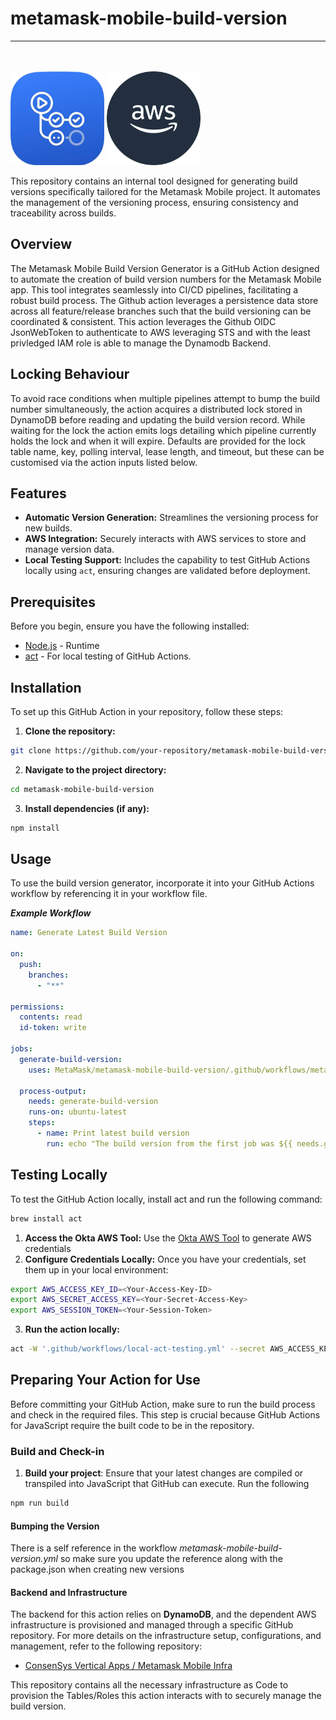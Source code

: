 # metamask-mobile-build-version

---
<br><br>
<img src="/.github/images/github-actions.png" alt="Github Actions Icon" width="150" height="150">
<img src="/.github/images/aws.png" alt="AWS Icon" width="150" height="150"><br>

This repository contains an internal tool designed for generating build versions specifically tailored for the Metamask Mobile project. It automates the management of the versioning process, ensuring consistency and traceability across builds.

## Overview

The Metamask Mobile Build Version Generator is a GitHub Action designed to automate the creation of build version numbers for the Metamask Mobile app. This tool integrates seamlessly into CI/CD pipelines, facilitating a robust build process.
The Github action leverages a persistence data store across all feature/release branches such that the build versioning can be coordinated & consistent. This action leverages the Github OIDC JsonWebToken to authenticate to AWS leveraging STS and with the least privledged IAM role is able to manage the Dynamodb Backend.

## Locking Behaviour

To avoid race conditions when multiple pipelines attempt to bump the build number simultaneously, the action acquires a distributed lock stored in DynamoDB before reading and updating the build version record. While waiting for the lock the action emits logs detailing which pipeline currently holds the lock and when it will expire. Defaults are provided for the lock table name, key, polling interval, lease length, and timeout, but these can be customised via the action inputs listed below.

## Features

- **Automatic Version Generation:** Streamlines the versioning process for new builds.
- **AWS Integration:** Securely interacts with AWS services to store and manage version data.
- **Local Testing Support:** Includes the capability to test GitHub Actions locally using `act`, ensuring changes are validated before deployment.

## Prerequisites

Before you begin, ensure you have the following installed:
- [Node.js](https://nodejs.org/) - Runtime
- [act](https://github.com/nektos/act) - For local testing of GitHub Actions.

## Installation

To set up this GitHub Action in your repository, follow these steps:

1. **Clone the repository:**
```bash
git clone https://github.com/your-repository/metamask-mobile-build-version.git
```

2. **Navigate to the project directory:**

```bash
cd metamask-mobile-build-version
```

3. **Install dependencies (if any):**

```bash
npm install
```

## Usage

To use the build version generator, incorporate it into your GitHub Actions workflow by referencing it in your workflow file.

***Example Workflow***

```yaml
name: Generate Latest Build Version

on:
  push:
    branches:
      - "**"

permissions:
  contents: read
  id-token: write

jobs:
  generate-build-version:
    uses: MetaMask/metamask-mobile-build-version/.github/workflows/metamask-mobile-build-version.yml@v0.1.0

  process-output:
    needs: generate-build-version
    runs-on: ubuntu-latest
    steps:
      - name: Print latest build version
        run: echo "The build version from the first job was ${{ needs.generate-build-version.outputs.build-version }}"
```

## Testing Locally
To test the GitHub Action locally, install act and run the following command:

```bash
brew install act
```

1. **Access the Okta AWS Tool:** Use the [Okta AWS Tool](https://d-906760031f.awsapps.com/start/#/?tab=accounts) to generate AWS credentials 
2. **Configure Credentials Locally:** Once you have your credentials, set them up in your local environment:
```bash
export AWS_ACCESS_KEY_ID=<Your-Access-Key-ID>
export AWS_SECRET_ACCESS_KEY=<Your-Secret-Access-Key>
export AWS_SESSION_TOKEN=<Your-Session-Token> 
```

3. **Run the action locally:**

```bash
act -W '.github/workflows/local-act-testing.yml' --secret AWS_ACCESS_KEY_ID=$(echo $AWS_ACCESS_KEY_ID) --secret AWS_SECRET_ACCESS_KEY=$(echo $AWS_SECRET_ACCESS_KEY) --secret AWS_REGION=us-east-2 --secret AWS_SESSION_TOKEN=$(echo $AWS_SESSION_TOKEN)
```

## Preparing Your Action for Use

Before committing your GitHub Action, make sure to run the build process and check in the required files. This step is crucial because GitHub Actions for JavaScript require the built code to be in the repository.

### Build and Check-in

1. **Build your project**:
Ensure that your latest changes are compiled or transpiled into JavaScript that GitHub can execute. Run the following

```bash
npm run build
```

#### Bumping the Version

There is a self reference in the workflow *metamask-mobile-build-version.yml* so make sure you update the reference 
along with the package.json when creating new versions

#### Backend and Infrastructure

The backend for this action relies on **DynamoDB**, and the dependent AWS infrastructure is provisioned and managed through a specific GitHub repository. For more details on the infrastructure setup, configurations, and management, refer to the following repository:

- [ConsenSys Vertical Apps / Metamask Mobile Infra](https://github.com/consensys-vertical-apps/metamask-mobile-infra)

This repository contains all the necessary infrastructure as Code to provision the Tables/Roles this action interacts with to securely manage the build version.